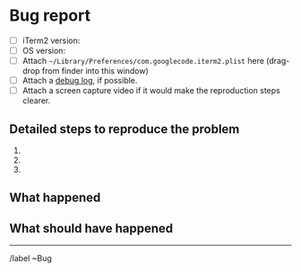 # Bug report

<!-- Thanks for filing an issue! Please answer the questions below so I can help you. -->

- [ ] iTerm2 version:
- [ ] OS version:
- [ ] Attach `~/Library/Preferences/com.googlecode.iterm2.plist` here (drag-drop from finder into this window)
- [ ] Attach a [debug log](https://iterm2.com/debuglog), if possible.
- [ ] Attach a screen capture video if it would make the reproduction steps clearer.

<!-- PLEASE ATTACH YOUR PLIST FILE FOR BUG REPORTS!
Seriously! I'll probably ask you for it if you don’t. -->

## Detailed steps to reproduce the problem

1.
2.
3.

## What happened

## What should have happened

---
<!-- Here be automations. -->
/label ~Bug
